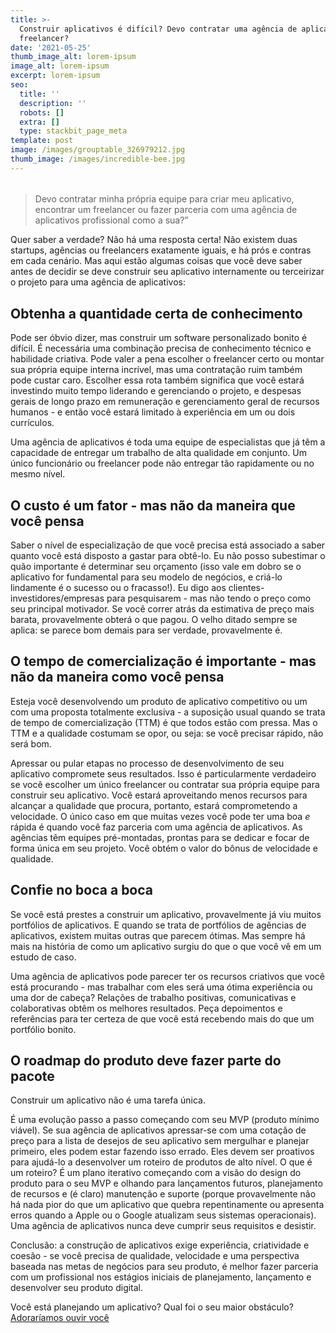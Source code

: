 ```yaml
---
title: >-
  Construir aplicativos é difícil? Devo contratar uma agência de aplicativos ou
  freelancer?
date: '2021-05-25'
thumb_image_alt: lorem-ipsum
image_alt: lorem-ipsum
excerpt: lorem-ipsum
seo:
  title: ''
  description: ''
  robots: []
  extra: []
  type: stackbit_page_meta
template: post
image: /images/grouptable_326979212.jpg
thumb_image: /images/incredible-bee.jpg
---
```

######

> Devo contratar minha própria equipe para criar meu aplicativo, encontrar um freelancer ou fazer parceria com uma agência de aplicativos profissional como a sua?”
>



Quer saber a verdade? Não há uma resposta certa! Não existem duas startups, agências ou freelancers exatamente iguais, e há prós e contras em cada cenário. Mas aqui estão algumas coisas que você deve saber antes de decidir se deve construir seu aplicativo internamente ou terceirizar o projeto para uma agência de aplicativos:

## Obtenha a quantidade certa de conhecimento

Pode ser óbvio dizer, mas construir um software personalizado bonito é difícil. É necessária uma combinação precisa de conhecimento técnico e habilidade criativa. Pode valer a pena escolher o freelancer certo ou montar sua própria equipe interna incrível, mas uma contratação ruim também pode custar caro. Escolher essa rota também significa que você estará investindo muito tempo liderando e gerenciando o projeto, e despesas gerais de longo prazo em remuneração e gerenciamento geral de recursos humanos - e então você estará limitado à experiência em um ou dois currículos.

Uma agência de aplicativos é toda uma equipe de especialistas que já têm a capacidade de entregar um trabalho de alta qualidade em conjunto. Um único funcionário ou freelancer pode não entregar tão rapidamente ou no mesmo nível.

## O custo é um fator - mas não da maneira que você pensa

Saber o nível de especialização de que você precisa está associado a saber quanto você está disposto a gastar para obtê-lo. Eu não posso subestimar o quão importante é determinar seu orçamento (isso vale em dobro se o aplicativo for fundamental para seu modelo de negócios, e criá-lo lindamente é o sucesso ou o fracasso!). Eu digo aos clientes-investidores/empresas para pesquisarem - mas não tendo o preço como seu principal motivador. Se você correr atrás da estimativa de preço mais barata, provavelmente obterá o que pagou. O velho ditado sempre se aplica: se parece bom demais para ser verdade, provavelmente é.

## O tempo de comercialização é importante - mas não da maneira como você pensa

Esteja você desenvolvendo um produto de aplicativo competitivo ou um com uma proposta totalmente exclusiva - a suposição usual quando se trata de tempo de comercialização (TTM) é que todos estão com pressa. Mas o TTM e a qualidade costumam se opor, ou seja: se você precisar rápido, não será bom.

Apressar ou pular etapas no processo de desenvolvimento de seu aplicativo compromete seus resultados. Isso é particularmente verdadeiro se você escolher um único freelancer ou contratar sua própria equipe para construir seu aplicativo. Você estará aproveitando menos recursos para alcançar a qualidade que procura, portanto, estará comprometendo a velocidade. O único caso em que muitas vezes você pode ter uma boa *e* rápida é quando você faz parceria com uma agência de aplicativos. As agências têm equipes pré-montadas, prontas para se dedicar e focar de forma única em seu projeto. Você obtém o valor do bônus de velocidade e qualidade.

## Confie no boca a boca

Se você está prestes a construir um aplicativo, provavelmente já viu muitos portfólios de aplicativos. E quando se trata de portfólios de agências de aplicativos, existem muitas outras que parecem ótimas. Mas sempre há mais na história de como um aplicativo surgiu do que o que você vê em um estudo de caso.

Uma agência de aplicativos pode parecer ter os recursos criativos que você está procurando - mas trabalhar com eles será uma ótima experiência ou uma dor de cabeça? Relações de trabalho positivas, comunicativas e colaborativas obtêm os melhores resultados. Peça depoimentos e referências para ter certeza de que você está recebendo mais do que um portfólio bonito.

## O roadmap do produto deve fazer parte do pacote

Construir um aplicativo não é uma tarefa única.

É uma evolução passo a passo começando com seu MVP (produto mínimo viável). Se sua agência de aplicativos apressar-se com uma cotação de preço para a lista de desejos de seu aplicativo sem mergulhar e planejar primeiro, eles podem estar fazendo isso errado. Eles devem ser proativos para ajudá-lo a desenvolver um roteiro de produtos de alto nível. O que é um roteiro? É um plano iterativo começando com a visão do design do produto para o seu MVP e olhando para lançamentos futuros, planejamento de recursos e (é claro) manutenção e suporte (porque provavelmente não há nada pior do que um aplicativo que quebra repentinamente ou apresenta erros quando a Apple ou o Google atualizam seus sistemas operacionais). Uma agência de aplicativos nunca deve cumprir seus requisitos e desistir.

Conclusão: a construção de aplicativos exige experiência, criatividade e coesão - se você precisa de qualidade, velocidade e uma perspectiva baseada nas metas de negócios para seu produto, é melhor fazer parceria com um profissional nos estágios iniciais de planejamento, lançamento e desenvolver seu produto digital.

Você está planejando um aplicativo? Qual foi o seu maior obstáculo? [Adoraríamos ouvir você](https://agenciaparanhos.com.br/portfolio/)
